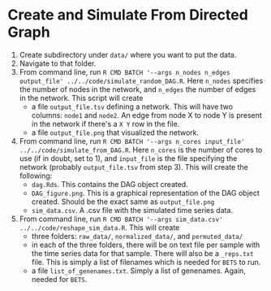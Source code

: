 # Create and Simulate From Directed Graph

1. Create subdirectory under `data/` where you want to put the data.
2. Navigate to that folder.
3. From command line, run `R CMD BATCH '--args n_nodes n_edges output_file' ../../code/simulate_random_DAG.R`. Here `n_nodes` specifies the number of nodes in the network, and `n_edges` the number of edges in the network. This script will create
    * a file `output_file.tsv` defining a network. This will have two columns: `node1` and `node2`. An edge from node X to node Y is present in the network if there's a `X Y` row in the file.
    * a file `output_file.png` that visualized the network. 
4. From command line, run `R CMD BATCH '--args n_cores input_file' ../../code/simulate_from_DAG.R`. Here `n_cores` is the number of cores to use (if in doubt, set to 1), and `input_file` is the file specifying the network (probably `output_file.tsv` from step 3). This will create the following:
    * `dag.Rds`. This contains the DAG object created.
    * `DAG_figure.png`. This is a graphical representation of the DAG object created. Should be the exact same as `output_file.png`
    * `sim_data.csv`. A .csv file with the simulated time series data. 
5. From command line, run `R CMD BATCH '--args sim_data.csv' ../../code/reshape_sim_data.R`. This will create
    * three folders: `raw_data/`, `normalized_data/`, and `permuted_data/` 
    * in each of the three folders, there will be on text file per sample with the time series data for that sample. There will also be a `_reps.txt` file. This is simply a list of filenames which is needed for `BETS` to run. 
    * a file `list_of_genenames.txt`. Simply a list of genenames. Again, needed for `BETS`.

